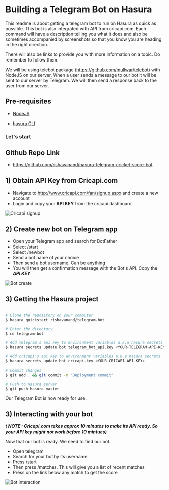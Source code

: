# Building a Telegram Bot on Hasura

This readme is about getting a telegram bot to run on Hasura as quick as possible. This bot is also integrated with API from cricapi.com. Each command will have a description telling you what it does and also be sometimes accompanied by screenshots so that you know you are heading in the right direction.

There will also be links to provide you with more information on a topic. Do remember to follow them.

We will be using telebot package (https://github.com/mullwar/telebot) with NodeJS on our server. When a user sends a message to our bot it will be sent to our server by Telegram. We will then send a response back to the user from our server.

## Pre-requisites

* [NodeJS](https://nodejs.org)

* [hasura CLI](https://docs.hasura.io/0.15/manual/install-hasura-cli.html)

### Let's start

## Github Repo Link
* https://github.com/rishavanand/hasura-telegram-cricket-score-bot

## 1) Obtain API Key from Cricapi.com

* Navigate to http://www.cricapi.com/fan/signup.aspx and create a new account
* Login and copy your **API KEY** from the cricapi dashboard.

![Cricapi signup](https://github.com/rishavanand/hasura-telegram-bot/raw/master/assets/cricapi_signup.png "Cricapi signup")

## 2) Create new bot on Telegram app

* Open your Telegram app and search for BotFather
* Select /start
* Select /newbot
* Send a bot name of your choice
* Then send a bot username. Can be anything
* You will then get a confirmation message with the Bot's API. Copy the ***API KEY*** 

![Bot create](https://github.com/rishavanand/hasura-telegram-bot/raw/master/assets/bot_create.jpeg "Bot create")

## 3) Getting the Hasura project

```sh

# Clone the repository on your computer
$ hasura quickstart rishavanand/telegram-bot

# Enter the directory
$ cd telegram-bot

# Add telegram's api key to environment variables a.k.a hasura secrets
$ hasura secrets update bot.telegram_bot_api.key <YOUR-TELEGRAM-API-KEY>

# Add cricapi's api key to environment variables a.k.a hasura secrets
$ hasura secrets update bot.cricapi.key <YOUR-CRICAPI-API-KEY>

# Commit changes
$ git add . && git commit -m "Deployment commit"

# Push to Hasura server
$ git push hasura master

```

Our Telegram Bot is now ready for use.

## 3) Interacting with your bot

***( NOTE : Cricapi.com takes approx 10 minutes to make its API ready. So your API key might not work before 10 mintues)***

Now that our bot is ready. We need to find our bot.

* Open telegram
* Search for your bot by its username
* Press /start
* Then press /matches. This will give you a list of recent matches
* Press on the link below any match to get the score

![Bot interaction](https://github.com/rishavanand/hasura-telegram-bot/raw/master/assets/bot_interaction.gif "Bot interaction")


